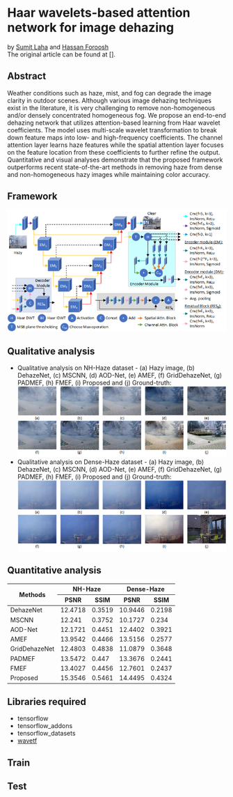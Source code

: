 # Haar wavelets-based attention network for image dehazing
by [Sumit Laha](https://www.cs.ucf.edu/~laha/) and [Hassan Foroosh](https://cil.cs.ucf.edu/people/faculty/)\
The original article can be found at [].
## Abstract
Weather conditions such as haze, mist, and fog can degrade the image clarity in outdoor scenes. Although various image dehazing techniques exist in the literature, it is very challenging to remove non-homogeneous and/or densely concentrated homogeneous fog. We propose an end-to-end dehazing network that utilizes attention-based learning from Haar wavelet coefficients. The model uses multi-scale wavelet transformation to break down feature maps into low- and high-frequency coefficients. The channel attention layer learns haze features while the spatial attention layer focuses on the feature location from these coefficients to further refine the output. Quantitative and visual analyses demonstrate that the proposed framework outperforms recent state-of-the-art methods in removing haze from dense and non-homogeneous hazy images while maintaining color accuracy.
## Framework
<img src="figs/framework.png" alt="Framework of the proposed algorithm.">

## Qualitative analysis
- Qualitative analysis on NH-Haze dataset - (a) Hazy image, (b) DehazeNet, (c) MSCNN, (d) AOD-Net, (e) AMEF, (f)
GridDehazeNet, (g) PADMEF, (h) FMEF, (i) Proposed and (j) Ground-truth: <img src="figs/qual_nh-haze.png" alt="Qualitative analysis on NH-Haze dataset">
- Qualitative analysis on Dense-Haze dataset - (a) Hazy image, (b) DehazeNet, (c) MSCNN, (d) AOD-Net, (e) AMEF, (f)
GridDehazeNet, (g) PADMEF, (h) FMEF, (i) Proposed and (j) Ground-truth: <img src="figs/qual_d-haze.png" alt="Qualitative analysis on Dense-Haze dataset">

## Quantitative analysis
<table>
<thead>
  <tr>
    <th rowspan="2">Methods</th>
    <th colspan="2">NH-Haze</th>
    <th colspan="2">Dense-Haze</th>
  </tr>
  <tr>
    <th>PSNR</th>
    <th>SSIM</th>
    <th>PSNR</th>
    <th>SSIM</th>
  </tr>
</thead>
<tbody>
  <tr>
    <td>DehazeNet</td>
    <td>12.4718</td>
    <td>0.3519</td>
    <td>10.9446</td>
    <td>0.2198</td>
  </tr>
  <tr>
    <td>MSCNN</td>
    <td>12.241</td>
    <td>0.3752</td>
    <td>10.1727</td>
    <td>0.234</td>
  </tr>
  <tr>
    <td>AOD-Net</td>
    <td>12.1721</td>
    <td>0.4451</td>
    <td>12.4402</td>
    <td>0.3921</td>
  </tr>
  <tr>
    <td>AMEF</td>
    <td>13.9542</td>
    <td>0.4466</td>
    <td>13.5156</td>
    <td>0.2577</td>
  </tr>
  <tr>
    <td>GridDehazeNet</td>
    <td>12.4803</td>
    <td>0.4838</td>
    <td>11.0879</td>
    <td>0.3648</td>
  </tr>
  <tr>
    <td>PADMEF</td>
    <td>13.5472</td>
    <td>0.447</td>
    <td>13.3676</td>
    <td>0.2441</td>
  </tr>
  <tr>
    <td>FMEF</td>
    <td>13.4027</td>
    <td>0.4456</td>
    <td>12.7601</td>
    <td>0.2437</td>
  </tr>
  <tr>
    <td>Proposed</td>
    <td>15.3546</td>
    <td>0.5461</td>
    <td>14.4495</td>
    <td>0.4324</td>
  </tr>
</tbody>
</table>

## Libraries required
- tensorflow
- tensorflow_addons
- tensorflow_datasets
- [wavetf](https://github.com/fversaci/wavetf)
## Train

## Test